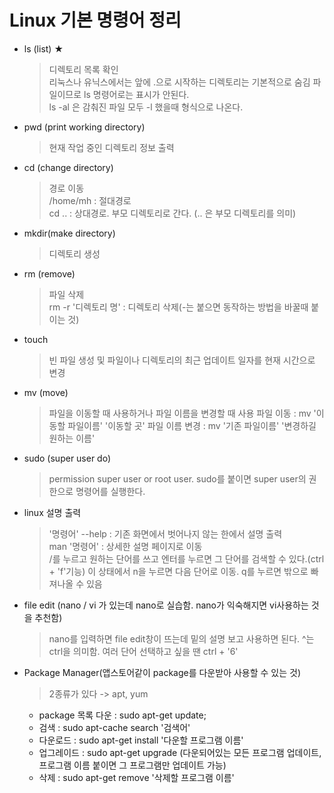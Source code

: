 # Linux 기본 명령어 정리
- ls (list) ★
    >디렉토리 목록 확인  
    리눅스나 유닉스에서는 앞에 .으로 시작하는 디렉토리는 기본적으로 숨김 파일이므로 ls 명령어로는 표시가 안된다.  
    ls -al 은 감춰진 파일 모두 -l 했을때 형식으로 나온다.

- pwd (print working directory)
    >현재 작업 중인 디렉토리 정보 출력

- cd (change directory)
    >경로 이동  
    /home/mh : 절대경로  
    cd .. : 상대경로. 부모 디렉토리로 간다. (.. 은 부모 디렉토리를 의미)

- mkdir(make directory)
    >디렉토리 생성

- rm (remove)
    >파일 삭제  
    rm -r '디렉토리 명' : 디렉토리 삭제(-는 붙으면 동작하는 방법을 바꿀때 붙이는 것)

- touch
    >빈 파일 생성 및 파일이나 디렉토리의 최근 업데이트 일자를 현재 시간으로 변경

- mv (move)
    >파일을 이동할 때 사용하거나 파일 이름을 변경할 때 사용
    파일 이동 : mv '이동할 파일이름' '이동할 곳'
    파일 이름 변경 : mv '기존 파일이름' '변경하길 원하는 이름'

- sudo (super user do)
    >permission super user or root user.
    sudo를 붙이면 super user의 권한으로 명령어를 실행한다.

- linux 설명 출력
    >'명령어' --help : 기존 화면에서 벗어나지 않는 한에서 설명 출력  
    man '명령어' : 상세한 설명 페이지로 이동  
    /를 누르고 원하는 단어를 쓰고 엔터를 누르면 그 단어를 검색할 수 있다.(ctrl + 'f'기능) 이 상태에서 n을 누르면 다음 단어로 이동. q를 누르면 밖으로 빠져나올 수 있음

- file edit (nano / vi 가 있는데 nano로 실습함. nano가 익숙해지면 vi사용하는 것을 추천함)
    >nano를 입력하면 file edit창이 뜨는데 밑의 설명 보고 사용하면 된다. ^는 ctrl을 의미함. 여러 단어 선택하고 싶을 땐 ctrl + '6'

- Package Manager(앱스토어같이 package를 다운받아 사용할 수 있는 것)
    >2종류가 있다 -> apt, yum
    - package 목록 다운 : sudo apt-get update;
    - 검색 : sudo apt-cache search '검색어'
    - 다운로드 : sudo apt-get install '다운할 프로그램 이름'
    - 업그레이드 : sudo apt-get upgrade (다운되어있는 모든 프로그램 업데이트, 프로그램 이름 붙이면 그 프로그램만 업데이트 가능)
    - 삭제 : sudo apt-get remove '삭제할 프로그램 이름'
